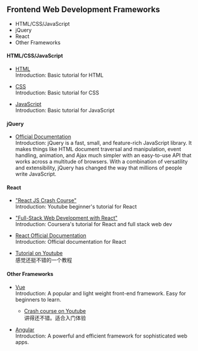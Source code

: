 ## Frontend Web Development Frameworks

- HTML/CSS/JavaScript
- jQuery
- React
- Other Frameworks


#### HTML/CSS/JavaScript
- [HTML](https://www.w3schools.com/html/default.asp)  
Introduction: Basic tutorial for HTML

- [CSS](https://www.w3schools.com/css/default.asp)  
Introduction: Basic tutorial for CSS

- [JavaScript](https://javascript.info/)  
Introduction: Basic tutorial for JavaScript

#### jQuery
- [Official Documentation](https://jquery.com/)  
Introduction: jQuery is a fast, small, and feature-rich JavaScript library. It makes things like HTML document traversal and manipulation, event handling, animation, and Ajax much simpler with an easy-to-use API that works across a multitude of browsers. With a combination of versatility and extensibility, jQuery has changed the way that millions of people write JavaScript.

#### React
- ["React JS Crash Course"](https://www.youtube.com/watch?v=A71aqufiNtQ)  
Introduction: Youtube beginner's tutorial for React

- ["Full-Stack Web Development with React"](https://www.coursera.org/specializations/full-stack-react)  
Introduction: Coursera's tutorial for React and full stack web dev

- [React Official Documentation](https://reactjs.org/docs/getting-started.html)  
Introduction: Official documentation for React

- [Tutorial on Youtube](https://www.youtube.com/watch?v=QFaFIcGhPoM&list=PLC3y8-rFHvwgg3vaYJgHGnModB54rxOk3)  
感觉还挺不错的一个教程

#### Other Frameworks 

- [Vue](https://vuejs.org/v2/guide/)  
Introduction: A popular and light weight front-end framework. Easy for beginners to learn.
    - [Crash course on Youtube](https://www.youtube.com/watch?v=4deVCNJq3qc)  
    讲得还不错。适合入门体验

- [Angular](https://angular.io/docs)  
Introduction: A powerful and efficient framework for sophisticated web apps.
